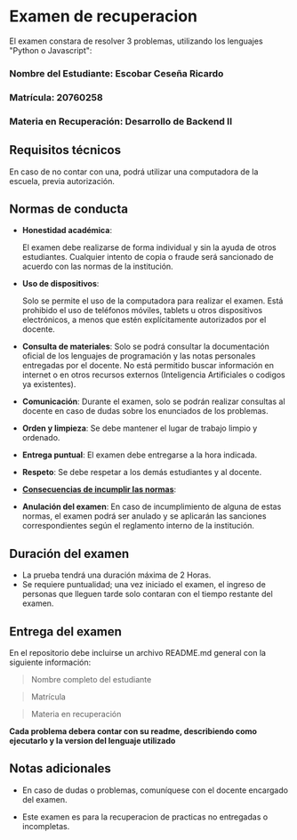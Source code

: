 # Examen de recuperacion #

El examen constara de resolver 3 problemas, utilizando los lenguajes "Python o Javascript":

### Nombre del Estudiante: Escobar Ceseña Ricardo
### Matrícula: 20760258
### Materia en Recuperación: Desarrollo de Backend II

## Requisitos técnicos ##

En caso de no contar con una, podrá utilizar una computadora de la escuela, previa autorización.

## Normas de conducta ##

* **Honestidad académica**: 

    El examen debe realizarse de forma individual y sin la ayuda de otros estudiantes. Cualquier intento de copia o fraude será sancionado de acuerdo con las normas de la institución.

* **Uso de dispositivos**: 

    Solo se permite el uso de la computadora para realizar el examen. Está prohibido el uso de teléfonos móviles, tablets u otros dispositivos electrónicos, a menos que estén explícitamente autorizados por el docente.

* **Consulta de materiales**:
    Solo se podrá consultar la documentación oficial de los lenguajes de programación y las notas personales entregadas por el docente. No está permitido buscar información en internet o en otros recursos externos (Inteligencia Artificiales o codigos ya existentes).

* **Comunicación**: 
    Durante el examen, solo se podrán realizar consultas al docente en caso de dudas sobre los enunciados de los problemas.

* **Orden y limpieza**: 
    Se debe mantener el lugar de trabajo limpio y ordenado.

* **Entrega puntual**: 
    El examen debe entregarse a la hora indicada.

* **Respeto**: 
    Se debe respetar a los demás estudiantes y al docente.

* <u>**Consecuencias de incumplir las normas**</u>:

* **Anulación del examen**: 
    En caso de incumplimiento de alguna de estas normas, el examen podrá ser anulado y se aplicarán las sanciones correspondientes según el reglamento interno de la institución.

## Duración del examen ##

* La prueba tendrá una duración máxima de 2 Horas.
* Se requiere puntualidad; una vez iniciado el examen,  el ingreso de personas que lleguen tarde solo contaran con el tiempo restante del examen.

## Entrega del examen ##

En el repositorio debe incluirse un archivo README.md general con la siguiente información:

>Nombre completo del estudiante

>Matrícula

>Materia en recuperación

**Cada problema debera contar con su readme, describiendo como ejecutarlo y la version del lenguaje utilizado**

## Notas adicionales ##

* En caso de dudas o problemas, comuníquese con el docente encargado del examen.

* Este examen es para la recuperacion de practicas no entregadas o incompletas.

